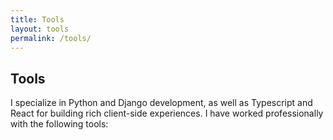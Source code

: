 ```yaml
---
title: Tools
layout: tools
permalink: /tools/
---
```

## Tools
I specialize in Python and Django development, as
well as Typescript and React for building rich
client-side experiences. I have worked
professionally with the following tools:

